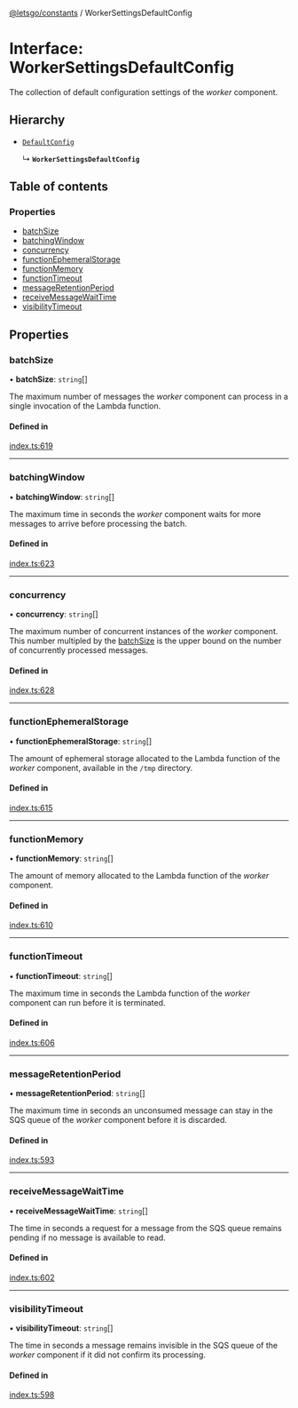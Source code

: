 [@letsgo/constants](../README.md) / WorkerSettingsDefaultConfig

# Interface: WorkerSettingsDefaultConfig

The collection of default configuration settings of the _worker_ component.

## Hierarchy

- [`DefaultConfig`](DefaultConfig.md)

  ↳ **`WorkerSettingsDefaultConfig`**

## Table of contents

### Properties

- [batchSize](WorkerSettingsDefaultConfig.md#batchsize)
- [batchingWindow](WorkerSettingsDefaultConfig.md#batchingwindow)
- [concurrency](WorkerSettingsDefaultConfig.md#concurrency)
- [functionEphemeralStorage](WorkerSettingsDefaultConfig.md#functionephemeralstorage)
- [functionMemory](WorkerSettingsDefaultConfig.md#functionmemory)
- [functionTimeout](WorkerSettingsDefaultConfig.md#functiontimeout)
- [messageRetentionPeriod](WorkerSettingsDefaultConfig.md#messageretentionperiod)
- [receiveMessageWaitTime](WorkerSettingsDefaultConfig.md#receivemessagewaittime)
- [visibilityTimeout](WorkerSettingsDefaultConfig.md#visibilitytimeout)

## Properties

### batchSize

• **batchSize**: `string`[]

The maximum number of messages the _worker_ component can process in a single invocation of the Lambda function.

#### Defined in

[index.ts:619](https://github.com/tjanczuk/letsgo/blob/68a7da4/packages/constants/src/index.ts#L619)

___

### batchingWindow

• **batchingWindow**: `string`[]

The maximum time in seconds the _worker_ component waits for more messages to arrive before processing the batch.

#### Defined in

[index.ts:623](https://github.com/tjanczuk/letsgo/blob/68a7da4/packages/constants/src/index.ts#L623)

___

### concurrency

• **concurrency**: `string`[]

The maximum number of concurrent instances of the _worker_ component.
This number multipled by the [batchSize](WorkerSettingsDefaultConfig.md#batchsize) is the upper bound on the number of concurrently processed messages.

#### Defined in

[index.ts:628](https://github.com/tjanczuk/letsgo/blob/68a7da4/packages/constants/src/index.ts#L628)

___

### functionEphemeralStorage

• **functionEphemeralStorage**: `string`[]

The amount of ephemeral storage allocated to the Lambda function of the _worker_ component, available
in the `/tmp` directory.

#### Defined in

[index.ts:615](https://github.com/tjanczuk/letsgo/blob/68a7da4/packages/constants/src/index.ts#L615)

___

### functionMemory

• **functionMemory**: `string`[]

The amount of memory allocated to the Lambda function of the _worker_ component.

#### Defined in

[index.ts:610](https://github.com/tjanczuk/letsgo/blob/68a7da4/packages/constants/src/index.ts#L610)

___

### functionTimeout

• **functionTimeout**: `string`[]

The maximum time in seconds the Lambda function of the _worker_ component can run before it is terminated.

#### Defined in

[index.ts:606](https://github.com/tjanczuk/letsgo/blob/68a7da4/packages/constants/src/index.ts#L606)

___

### messageRetentionPeriod

• **messageRetentionPeriod**: `string`[]

The maximum time in seconds an unconsumed message can stay in the SQS queue of the _worker_ component
before it is discarded.

#### Defined in

[index.ts:593](https://github.com/tjanczuk/letsgo/blob/68a7da4/packages/constants/src/index.ts#L593)

___

### receiveMessageWaitTime

• **receiveMessageWaitTime**: `string`[]

The time in seconds a request for a message from the SQS queue remains pending if no message is available to read.

#### Defined in

[index.ts:602](https://github.com/tjanczuk/letsgo/blob/68a7da4/packages/constants/src/index.ts#L602)

___

### visibilityTimeout

• **visibilityTimeout**: `string`[]

The time in seconds a message remains invisible in the SQS queue of the _worker_ component if it did not
confirm its processing.

#### Defined in

[index.ts:598](https://github.com/tjanczuk/letsgo/blob/68a7da4/packages/constants/src/index.ts#L598)
